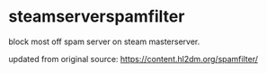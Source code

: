 # steamserverspamfilter
block most off spam server on steam masterserver.

updated from original source: https://content.hl2dm.org/spamfilter/
